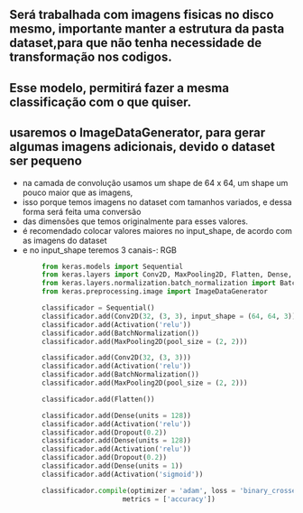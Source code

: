 ## Será trabalhada com imagens fisicas no disco mesmo, importante manter a estrutura da pasta dataset,para que não tenha necessidade de transformação nos codigos.
## Esse modelo, permitirá fazer a mesma classificação com o que quiser.

## usaremos o ImageDataGenerator, para gerar algumas imagens adicionais, devido o dataset ser pequeno
- na camada de convolução usamos um shape de 64 x 64, um shape um pouco maior que as imagens,
- isso porque temos imagens no dataset com tamanhos variados, e dessa forma será feita uma conversão
- das dimensões que temos originalmente para esses valores.
- é recomendado colocar valores maiores no input_shape, de acordo com as imagens do dataset
- e no input_shape teremos 3 canais-: RGB
```python
        from keras.models import Sequential
        from keras.layers import Conv2D, MaxPooling2D, Flatten, Dense, Activation, Dropout
        from keras.layers.normalization.batch_normalization import BatchNormalization
        from keras.preprocessing.image import ImageDataGenerator 

        classificador = Sequential()
        classificador.add(Conv2D(32, (3, 3), input_shape = (64, 64, 3)))
        classificador.add(Activation('relu'))
        classificador.add(BatchNormalization())
        classificador.add(MaxPooling2D(pool_size = (2, 2)))

        classificador.add(Conv2D(32, (3, 3)))
        classificador.add(Activation('relu'))
        classificador.add(BatchNormalization())
        classificador.add(MaxPooling2D(pool_size = (2, 2)))

        classificador.add(Flatten())

        classificador.add(Dense(units = 128))
        classificador.add(Activation('relu'))
        classificador.add(Dropout(0.2))
        classificador.add(Dense(units = 128))
        classificador.add(Activation('relu'))
        classificador.add(Dropout(0.2))
        classificador.add(Dense(units = 1))
        classificador.add(Activation('sigmoid'))

        classificador.compile(optimizer = 'adam', loss = 'binary_crossenntropy',
                            metrics = ['accuracy'])
```